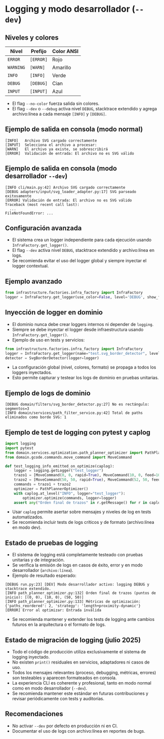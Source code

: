 # Logging y modo desarrollador (`--dev`)

## Niveles y colores

| Nivel     | Prefijo     | Color ANSI   |
|-----------|-------------|-------------|
| `ERROR`   | `[ERROR]`   | Rojo         |
| `WARNING` | `[WARN]`    | Amarillo     |
| `INFO`    | `[INFO]`    | Verde        |
| `DEBUG`   | `[DEBUG]`   | Cian         |
| `INPUT`   | `[INPUT]`   | Azul         |

- El flag `--no-color` fuerza salida sin colores.
- El flag `--dev` o `--debug` activa nivel `DEBUG`, stacktrace extendido y agrega archivo:línea a cada mensaje `[INFO]` y `[DEBUG]`.

## Ejemplo de salida en consola (modo normal)
```
[INFO]   Archivo SVG cargado correctamente
[INPUT]  Selecciona el archivo a procesar:
[WARN]   El archivo ya existe, se sobrescribirá
[ERROR]  Validación de entrada: El archivo no es SVG válido
```

## Ejemplo de salida en consola (modo desarrollador `--dev`)
```
[INFO cli/main.py:42] Archivo SVG cargado correctamente
[DEBUG adapters/input/svg_loader_adapter.py:17] SVG parseado exitosamente
[ERROR] Validación de entrada: El archivo no es SVG válido
Traceback (most recent call last):
  ...
FileNotFoundError: ...
```

## Configuración avanzada

- El sistema crea un logger independiente para cada ejecución usando `InfraFactory.get_logger()`.
- El flag `--dev` activa nivel `DEBUG`, stacktrace extendido y archivo:línea en logs.
- Se recomienda evitar el uso del logger global y siempre inyectar el logger contextual.

## Ejemplo avanzado

```python
from infrastructure.factories.infra_factory import InfraFactory
logger = InfraFactory.get_logger(use_color=False, level='DEBUG', show_file_line=True)
```

## Inyección de logger en dominio

- El dominio nunca debe crear loggers internos ni depender de `logging`.
- Siempre se debe inyectar el logger desde infraestructura usando `InfraFactory.get_logger()`.
- Ejemplo de uso en tests y servicios:

```python
from infrastructure.factories.infra_factory import InfraFactory
logger = InfraFactory.get_logger(name="test.svg_border_detector", level="DEBUG")
detector = SvgBorderDetector(logger=logger)
```

- La configuración global (nivel, colores, formato) se propaga a todos los loggers inyectados.
- Esto permite capturar y testear los logs de dominio en pruebas unitarias.

## Ejemplo de logs de dominio

```
[DEBUG domain/filters/svg_border_detector.py:27] No es rectángulo: segmentos=3
[INFO domain/services/path_filter_service.py:42] Total de paths eliminados como borde SVG: 1
```

## Ejemplo de test de logging con pytest y caplog

```python
import logging
import pytest
from domain.services.optimization.path_planner_optimizer import PathPlannerOptimizer
from domain.gcode.commands.move_command import MoveCommand

def test_logging_info_emitted_on_optimize(caplog):
    logger = logging.getLogger("test_logger")
    trazo1 = [MoveCommand(0, 0, rapid=True), MoveCommand(10, 0, feed=1000, rapid=False)]
    trazo2 = [MoveCommand(50, 50, rapid=True), MoveCommand(52, 50, feed=1000, rapid=False)]
    commands = trazo1 + trazo2
    optimizer = PathPlannerOptimizer()
    with caplog.at_level("INFO", logger="test_logger"):
        optimizer.optimize(commands, logger=logger)
    assert any("Orden final de trazos" in r.getMessage() for r in caplog.records)
```

- Usar `caplog` permite asertar sobre mensajes y niveles de log en tests automatizados.
- Se recomienda incluir tests de logs críticos y de formato (archivo:línea en modo dev).

## Estado de pruebas de logging

- El sistema de logging está completamente testeado con pruebas unitarias y de integración.
- Se verifica la emisión de logs en casos de éxito, error y en modo desarrollador (`archivo:línea`).
- Ejemplo de resultado esperado:

```
[DEBUG run.py:23] [DEV] Modo desarrollador activo: logging DEBUG y stacktrace extendido.
[INFO path_planner_optimizer.py:132] Orden final de trazos (puntos de inicio): [(0, 0), (10, 0), (50, 50)]
[INFO path_planner_optimizer.py:133] Métricas de optimización: {'paths_reordered': 2, 'strategy': 'length+proximity-dynamic'}
[ERROR] Error al optimizar: Entrada inválida
```

- Se recomienda mantener y extender los tests de logging ante cambios futuros en la arquitectura o el formato de logs.

## Estado de migración de logging (julio 2025)

- Todo el código de producción utiliza exclusivamente el sistema de logging inyectado.
- No existen `print()` residuales en servicios, adaptadores ni casos de uso.
- Todos los mensajes relevantes (proceso, debugging, métricas, errores) son testeables y aparecen formateados en consola.
- La experiencia CLI es coherente y profesional, tanto en modo normal como en modo desarrollador (`--dev`).
- Se recomienda mantener este estándar en futuras contribuciones y revisar periódicamente con tests y auditorías.

## Recomendaciones
- No activar `--dev` por defecto en producción ni en CI.
- Documentar el uso de logs con archivo:línea en reportes de bugs.
